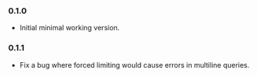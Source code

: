 ### 0.1.0

- Initial minimal working version.

### 0.1.1

- Fix a bug where forced limiting would cause errors in multiline queries.

